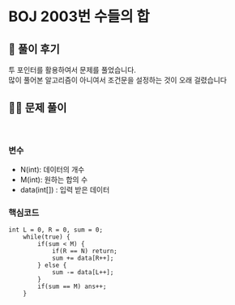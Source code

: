 # BOJ 2003번 수들의 합

## 🌈 풀이 후기
투 포인터를 활용하여서 문제를 풀었습니다.<br>
많이 풀어본 알고리즘이 아니여서 조건문을 설정하는 것이 오래 걸렸습니다<br>



## 👩‍🏫 문제 풀이
<br>

### 변수
- N(int): 데이터의 개수
- M(int): 원하는 합의 수
- data(int[]) : 입력 받은 데이터


### 핵심코드
```
int L = 0, R = 0, sum = 0;
	while(true) {
		if(sum < M) {
			if(R == N) return;		
			sum += data[R++];
		} else {
			sum -= data[L++];
		}
		if(sum == M) ans++;	
	}
```